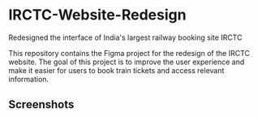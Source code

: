 # IRCTC-Website-Redesign
Redesigned the interface of India's largest railway booking site IRCTC

This repository contains the Figma project for the redesign of the IRCTC website. The goal of this project is to improve the user experience and make it easier for users to book train tickets and access relevant information.

## Screenshots
